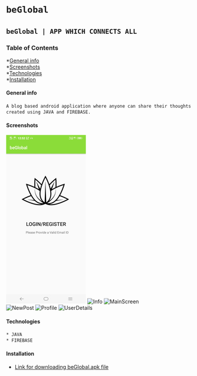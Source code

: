 # `beGlobal`
## `beGlobal | APP WHICH CONNECTS ALL`
### Table of Contents
*[General info](#General-info)<br>
*[Screenshots](#Screenshots)<br>
*[Technologies](#Technologies)<br>
*[Installation](#Install)

#### General info
```
A blog based android application where anyone can share their thoughts created using JAVA and FIREBASE.
```
#### Screenshots

![Alt text](./images/1.jpg "Login/Register Page")
![Info](https://user-images.githubusercontent.com/60037249/94258988-6330e400-ff4b-11ea-8352-96427152f023.jpeg)
![MainScreen](https://user-images.githubusercontent.com/60037249/94260204-5f9e5c80-ff4d-11ea-9e46-816a4d8687e4.jpeg)
<br>
![NewPost](https://user-images.githubusercontent.com/60037249/94260211-62994d00-ff4d-11ea-92d9-18403bc2f3bb.jpeg)
![Profile](https://user-images.githubusercontent.com/60037249/94260221-64fba700-ff4d-11ea-9001-dd985d379c5d.jpeg)
![UserDetails](https://user-images.githubusercontent.com/60037249/94260233-67f69780-ff4d-11ea-9263-3eb311322534.jpeg)

#### Technologies
```
* JAVA
* FIREBASE

```
#### Installation
* <a href="./app/install/beGlobal.apk">Link for downloading beGlobal.apk file</a>




